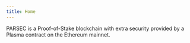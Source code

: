 ```yaml
---
title: Home
---
```


PARSEC is a Proof-of-Stake blockchain with extra security provided by a Plasma contract on the Ethereum mainnet.
